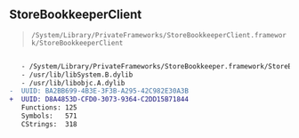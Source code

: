 ## StoreBookkeeperClient

> `/System/Library/PrivateFrameworks/StoreBookkeeperClient.framework/StoreBookkeeperClient`

```diff

   - /System/Library/PrivateFrameworks/StoreBookkeeper.framework/StoreBookkeeper
   - /usr/lib/libSystem.B.dylib
   - /usr/lib/libobjc.A.dylib
-  UUID: BA2BB699-4B3E-3F3B-A295-42C982E30A3B
+  UUID: D8A4853D-CFD0-3073-9364-C2DD15B71844
   Functions: 125
   Symbols:   571
   CStrings:  318

```
